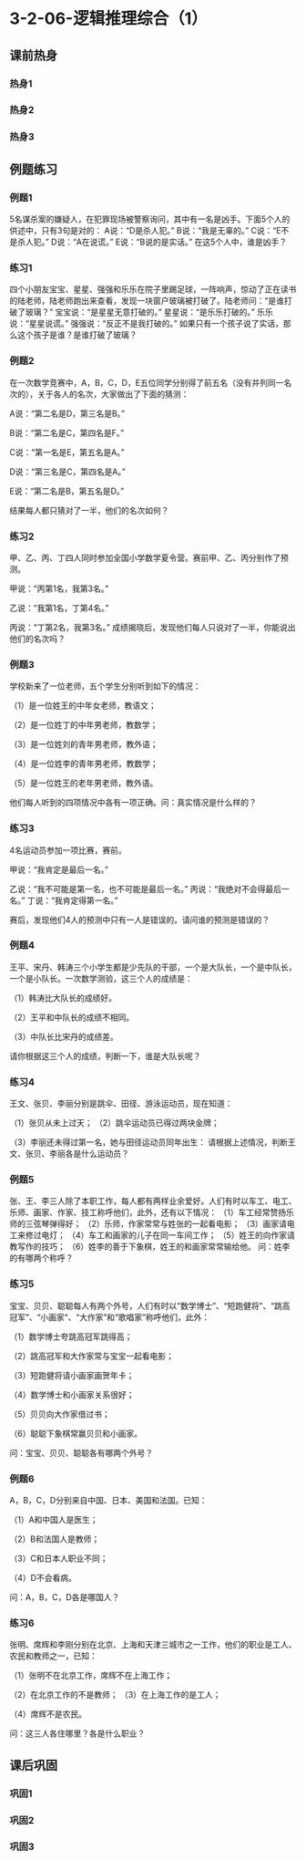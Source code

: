 # 3-2-06-逻辑推理综合（1）

## 课前热身

### 热身1



### 热身2



### 热身3



## 例题练习

### 例题1

5名谋杀案的嫌疑人，在犯罪现场被警察询问，其中有一名是凶手。下面5个人的供述中，只有3句是对的：
A说：“D是杀人犯。”
B说：“我是无辜的。”
C说：“E不是杀人犯。”
D说：“A在说谎。”
E说：“B说的是实话。”
在这5个人中，谁是凶手？



### 练习1

四个小朋友宝宝、星星、强强和乐乐在院子里踢足球，一阵响声，惊动了正在读书的陆老师，陆老师跑出来查看，发现一块窗户玻璃被打破了。陆老师问：“是谁打破了玻璃？”
宝宝说：“是星星无意打破的。”
星星说：“是乐乐打破的。”
乐乐说：“星星说谎。”
强强说：“反正不是我打破的。”
如果只有一个孩子说了实话，那么这个孩子是谁？是谁打破了玻璃？



### 例题2

在一次数学竞赛中，A，B，C，D，E五位同学分别得了前五名（没有并列同一名次的），关于各人的名次，大家做出了下面的猜测：

A说：“第二名是D，第三名是B。”

B说：“第二名是C，第四名是F。”

C说：“第一名是E，第五名是A。”

D说：“第三名是C，第四名是A。”

E说：“第二名是B，第五名是D。”

结果每人都只猜对了一半，他们的名次如何？



### 练习2

甲、乙、丙、丁四人同时参加全国小学数学夏令营。赛前甲、乙、丙分别作了预测。

甲说：“丙第1名，我第3名。”

乙说：“我第1名，丁第4名。”

丙说：“丁第2名，我第3名。”
成绩揭晓后，发现他们每人只说对了一半，你能说出他们的名次吗？



### 例题3

学校新来了一位老师，五个学生分别听到如下的情况：

（1）是一位姓王的中年女老师，教语文；

（2）是一位姓丁的中年男老师，教数学；

（3）是一位姓刘的青年男老师，教外语；

（4）是一位姓李的青年男老师，教数学；

（5）是一位姓王的老年男老师，教外语。

他们每人听到的四项情况中各有一项正确。问：真实情况是什么样的？



### 练习3

4名运动员参加一项比赛，赛前。

甲说：“我肯定是最后一名。”

乙说：“我不可能是第一名，也不可能是最后一名。”
丙说：“我绝对不会得最后一名。”
丁说：“我肯定得第一名。”

赛后，发现他们4人的预测中只有一人是错误的。请问谁的预测是错误的？



### 例题4

王平、宋丹、韩涛三个小学生都是少先队的干部，一个是大队长，一个是中队长，一个是小队长。一次数学测验，这三个人的成绩是：

（1）韩涛比大队长的成绩好。

（2）王平和中队长的成绩不相同。

（3）中队长比宋丹的成绩差。

请你根据这三个人的成绩，判断一下，谁是大队长呢？



### 练习4

王文、张贝、李丽分别是跳伞、田径、游泳运动员，现在知道：

（1）张贝从未上过天；
（2）跳伞运动员已得过两块金牌；

（3）李丽还未得过第一名，她与田径运动员同年出生：
请根据上述情况，判断王文、张贝、李丽各是什么运动员？



### 例题5

张、王、李三人除了本职工作，每人都有两样业余爱好。人们有时以车工、电工、乐师、画家、作家、技工称呼他们，此外，还有以下情况：
（1）车工经常赞扬乐师的三弦琴弹得好；
（2）乐师，作家常常与姓张的一起看电影；
（3）画家请电工来修过电灯；
（4）车工和画家的儿子在同一车间工作；
（5）姓王的向作家请教写作的技巧；
（6）姓李的善于下象棋，姓王的和画家常常输给他。
问：姓李的有哪两个称呼？



### 练习5

宝宝、贝贝、聪聪每人有两个外号，人们有时以“数学博士”、“短跑健将”、“跳高冠军”、“小画家“、“大作家”和“歌唱家”称呼他们，此外：

（1）数学博士夸跳高冠军跳得高；

（2）跳高冠军和大作家常与宝宝一起看电影；

（3）短跑健将请小画家画贺年卡；

（4）数学博士和小画家关系很好；

（5）贝贝向大作家借过书；

（6）聪聪下象棋常赢贝贝和小画家。

问：宝宝、贝贝、聪聪各有哪两个外号？



### 例题6

A，B，C，D分别来自中国、日本、美国和法国。已知：

（1）A和中国人是医生；

（2）B和法国人是教师；

（3）C和日本人职业不同；

（4）D不会看病。

问：A，B，C，D各是哪国人？



### 练习6

张明、席辉和李刚分别在北京、上海和天津三城市之一工作，他们的职业是工人、农民和教师之一，已知：

（1）张明不在北京工作，席辉不在上海工作；

（2）在北京工作的不是教师；
（3）在上海工作的是工人；

（4）席辉不是农民。

问：这三人各住哪里？各是什么职业？



## 课后巩固

### 巩固1



### 巩固2



### 巩固3
